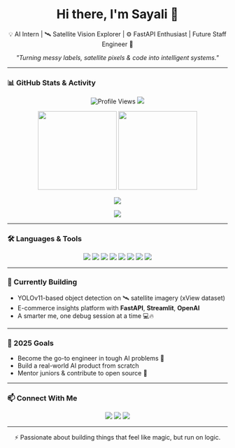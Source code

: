 <h1 align="center">Hi there, I'm Sayali 👋</h1>

<p align="center">
  💡 AI Intern | 🛰️ Satellite Vision Explorer | ⚙️ FastAPI Enthusiast | Future Staff Engineer 🚀
</p>

<p align="center">
  <em>"Turning messy labels, satellite pixels & code into intelligent systems."</em>
</p>

---

### 📊 GitHub Stats & Activity

<p align="center">
  <img src="https://komarev.com/ghpvc/?username=sayali-bit&style=flat-square&color=blue" alt="Profile Views" />
  <img src="https://img.shields.io/github/followers/sayali-bit?label=Followers&style=flat-square" />
</p>

<p align="center">
  <img src="https://github-readme-stats.vercel.app/api?username=sayali-bit&show_icons=true&theme=radical" height="180" />
  <img src="https://github-readme-stats.vercel.app/api/top-langs/?username=sayali-bit&layout=compact&theme=radical" height="180" />
</p>

<p align="center">
  <img src="https://streak-stats.demolab.com?user=sayali-bit&theme=radical" />
</p>

<p align="center">
  <img src="https://github-profile-trophy.vercel.app/?username=sayali-bit&theme=tokyonight&no-frame=true&no-bg=true&margin-w=10" />
</p>

---

### 🛠️ Languages & Tools

<p align="center">
  <img src="https://img.shields.io/badge/Python-3776AB?style=flat&logo=python&logoColor=white" />
  <img src="https://img.shields.io/badge/FastAPI-009688?style=flat&logo=fastapi&logoColor=white" />
  <img src="https://img.shields.io/badge/Streamlit-FF4B4B?style=flat&logo=streamlit&logoColor=white" />
  <img src="https://img.shields.io/badge/PyTorch-EE4C2C?style=flat&logo=pytorch&logoColor=white" />
  <img src="https://img.shields.io/badge/OpenCV-5C3EE8?style=flat&logo=opencv&logoColor=white" />
  <img src="https://img.shields.io/badge/Docker-2496ED?style=flat&logo=docker&logoColor=white" />
  <img src="https://img.shields.io/badge/Git-F05032?style=flat&logo=git&logoColor=white" />
  <img src="https://img.shields.io/badge/VSCode-007ACC?style=flat&logo=visualstudiocode&logoColor=white" />
</p>

---

### 🚧 Currently Building

- YOLOv11-based object detection on 🛰️ satellite imagery (xView dataset)
- E-commerce insights platform with **FastAPI**, **Streamlit**, **OpenAI**
- A smarter me, one debug session at a time 💻🔥

---

### 🎯 2025 Goals

- Become the go-to engineer in tough AI problems 🤖  
- Build a real-world AI product from scratch  
- Mentor juniors & contribute to open source 💬  

---

### 📫 Connect With Me

<p align="center">
  <a href="mailto:sayali.kawatkar@unicoconnectom.com"><img src="https://img.shields.io/badge/Email-D14836?style=flat&logo=gmail&logoColor=white" /></a>
  <a href="https://www.linkedin.com/in/your-profile/"><img src="https://img.shields.io/badge/LinkedIn-0077B5?style=flat&logo=linkedin&logoColor=white" /></a>
  <a href="https://yourwebsite.com"><img src="https://img.shields.io/badge/Portfolio-000000?style=flat&logo=About.me&logoColor=white" /></a>
</p>

---

<p align="center">
  ⚡ Passionate about building things that feel like magic, but run on logic.
</p>
